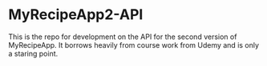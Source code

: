 # MyRecipeApp2-API
This is the repo for development on the API for the second version of MyRecipeApp.  It borrows heavily from course work from Udemy and is only a staring point.

